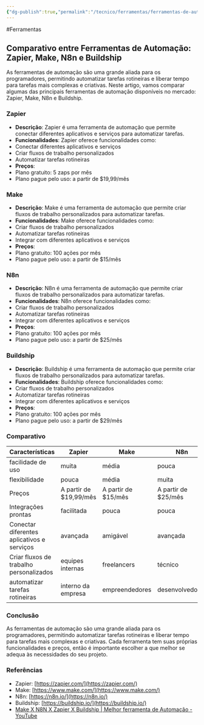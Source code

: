 ```yaml
---
{"dg-publish":true,"permalink":"/tecnico/ferramentas/ferramentas-de-automacao/","title":"Ferramentas de automacao","metatags":{"description":"são uma grande aliada para os programadores, permitindo automatizar tarefas rotineiras."},"noteIcon":1,"updated":"2025-06-20T21:33:41.155-03:00"}
---
```


#Ferramentas

## **Comparativo entre Ferramentas de Automação: Zapier, Make, N8n e Buildship**

As ferramentas de automação são uma grande aliada para os programadores, permitindo automatizar tarefas rotineiras e liberar tempo para tarefas mais complexas e criativas. Neste artigo, vamos comparar algumas das principais ferramentas de automação disponíveis no mercado: Zapier, Make, N8n e Buildship.

### **Zapier**

- **Descrição**: Zapier é uma ferramenta de automação que permite conectar diferentes aplicativos e serviços para automatizar tarefas.
- **Funcionalidades**: Zapier oferece funcionalidades como:
 - Conectar diferentes aplicativos e serviços
 - Criar fluxos de trabalho personalizados
 - Automatizar tarefas rotineiras
- **Preços**:
 - Plano gratuito: 5 zaps por mês
 - Plano pague pelo uso: a partir de $19,99/mês

### **Make**

- **Descrição**: Make é uma ferramenta de automação que permite criar fluxos de trabalho personalizados para automatizar tarefas.
- **Funcionalidades**: Make oferece funcionalidades como:
 - Criar fluxos de trabalho personalizados
 - Automatizar tarefas rotineiras
 - Integrar com diferentes aplicativos e serviços
- **Preços**:
 - Plano gratuito: 100 ações por mês
 - Plano pague pelo uso: a partir de $15/mês

### **N8n**

- **Descrição**: N8n é uma ferramenta de automação que permite criar fluxos de trabalho personalizados para automatizar tarefas.
- **Funcionalidades**: N8n oferece funcionalidades como:
 - Criar fluxos de trabalho personalizados
 - Automatizar tarefas rotineiras
 - Integrar com diferentes aplicativos e serviços
- **Preços**:
 - Plano gratuito: 100 ações por mês
 - Plano pague pelo uso: a partir de $25/mês

### **Buildship**

- **Descrição**: Buildship é uma ferramenta de automação que permite criar fluxos de trabalho personalizados para automatizar tarefas.
- **Funcionalidades**: Buildship oferece funcionalidades como:
 - Criar fluxos de trabalho personalizados
 - Automatizar tarefas rotineiras
 - Integrar com diferentes aplicativos e serviços
- **Preços**:
 - Plano gratuito: 100 ações por mês
 - Plano pague pelo uso: a partir de $29/mês

### **Comparativo**

| Características                            | Zapier                 | Make                | N8n                 | Buildship           |
| ------------------------------------------ | ---------------------- | ------------------- | ------------------- | ------------------- |
| facilidade de uso                          | muita                  | média               | pouca               | pouca               |
| flexibilidade                              | pouca                  | média               | muita               | muita               |
| Preços                                     | A partir de $19,99/mês | A partir de $15/mês | A partir de $25/mês | A partir de $29/mês |
| Integrações prontas                        | facilitada             | pouca               | pouca               | pouca               |
| Conectar diferentes aplicativos e serviços | avançada               | amigável            | avançada            | avançada            |
| Criar fluxos de trabalho personalizados    | equipes internas       | freelancers         | técnico             | backend             |
| automatizar tarefas rotineiras             | interno da empresa     | empreendedores      | desenvolvedores     | desenvolvedores     |

### **Conclusão**

As ferramentas de automação são uma grande aliada para os programadores, permitindo automatizar tarefas rotineiras e liberar tempo para tarefas mais complexas e criativas. Cada ferramenta tem suas próprias funcionalidades e preços, então é importante escolher a que melhor se adequa às necessidades do seu projeto.

### **Referências**

- Zapier: [https://zapier.com/](https://zapier.com/)
- Make: [https://www.make.com/](https://www.make.com/)
- N8n: [https://n8n.io/](https://n8n.io/)
- Buildship: [https://buildship.io/](https://buildship.io/)
- [Make X N8N X Zapier X Buildship \| Melhor ferramenta de Automação - YouTube](https://www.youtube.com/watch?v=d9PTFQ07dew)
